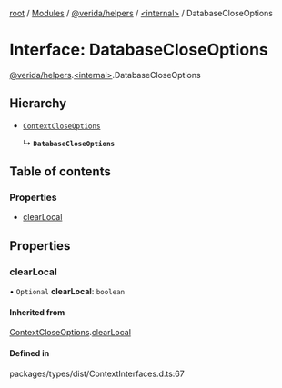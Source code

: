 [root](../README.md) / [Modules](../modules.md) / [@verida/helpers](../modules/verida_helpers.md) / [<internal\>](../modules/verida_helpers._internal_.md) / DatabaseCloseOptions

# Interface: DatabaseCloseOptions

[@verida/helpers](../modules/verida_helpers.md).[<internal\>](../modules/verida_helpers._internal_.md).DatabaseCloseOptions

## Hierarchy

- [`ContextCloseOptions`](verida_helpers._internal_.ContextCloseOptions.md)

  ↳ **`DatabaseCloseOptions`**

## Table of contents

### Properties

- [clearLocal](verida_helpers._internal_.DatabaseCloseOptions.md#clearlocal)

## Properties

### clearLocal

• `Optional` **clearLocal**: `boolean`

#### Inherited from

[ContextCloseOptions](verida_helpers._internal_.ContextCloseOptions.md).[clearLocal](verida_helpers._internal_.ContextCloseOptions.md#clearlocal)

#### Defined in

packages/types/dist/ContextInterfaces.d.ts:67
